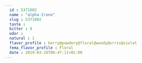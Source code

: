```yaml
---
  id : 5371002
  name : "alpha-Irone"
  slug : 5371002
  taste : 
  bitter : 0
  odor : 
  natural : 1
  flavor_profile : berry@powdery@floral@woody@orris@violet
  fema_flavor_profile : Floral
  date : 2019-03-26T08:47:11+01:00
---
```



